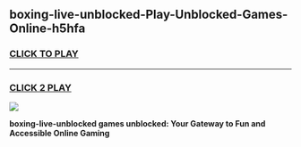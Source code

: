 
## boxing-live-unblocked-Play-Unblocked-Games-Online-h5hfa
<h3>
<a href="https://premium76.site?title=boxing-live-unblocked&ref=25A">CLICK TO PLAY</a></h3>
<hr>

<h3>
<a href="https://premium76.site?title=boxing-live-unblocked&ref=25A">CLICK 2 PLAY</a>
  
</h3>

<a href="https://premium76.site?title=boxing-live-unblocked&ref=25A"><img src="https://clearcache.store/games.png"></a>


**boxing-live-unblocked games unblocked: Your Gateway to Fun and Accessible Online Gaming**

